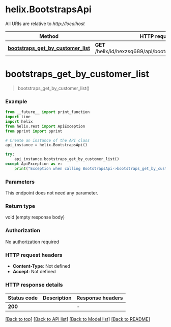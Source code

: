 # helix.BootstrapsApi

All URIs are relative to *http://localhost*

Method | HTTP request | Description
------------- | ------------- | -------------
[**bootstraps_get_by_customer_list**](BootstrapsApi.md#bootstraps_get_by_customer_list) | **GET** /helix/id/hexzsq689/api/bootstraps/getByCustomer | 


# **bootstraps_get_by_customer_list**
> bootstraps_get_by_customer_list()



### Example

```python
from __future__ import print_function
import time
import helix
from helix.rest import ApiException
from pprint import pprint

# Create an instance of the API class
api_instance = helix.BootstrapsApi()

try:
    api_instance.bootstraps_get_by_customer_list()
except ApiException as e:
    print("Exception when calling BootstrapsApi->bootstraps_get_by_customer_list: %s\n" % e)
```

### Parameters
This endpoint does not need any parameter.

### Return type

void (empty response body)

### Authorization

No authorization required

### HTTP request headers

 - **Content-Type**: Not defined
 - **Accept**: Not defined

### HTTP response details
| Status code | Description | Response headers |
|-------------|-------------|------------------|
**200** |  |  -  |

[[Back to top]](#) [[Back to API list]](../README.md#documentation-for-api-endpoints) [[Back to Model list]](../README.md#documentation-for-models) [[Back to README]](../README.md)

